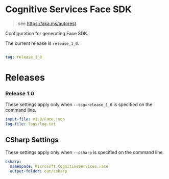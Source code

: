 # Cognitive Services Face SDK

> see https://aka.ms/autorest

Configuration for generating Face SDK.

The current release is `release_1_0`.

``` yaml

tag: release_1_0
```
# Releases

### Release 1.0
These settings apply only when `--tag=release_1_0` is specified on the command line.

``` yaml $(tag) == 'release_1_0'
input-file: v1.0/Face.json
log-file: logs/log.txt
```

## CSharp Settings
These settings apply only when `--csharp` is specified on the command line.
``` yaml $(csharp) 
csharp: 
  namespace: Microsoft.CognitiveServices.Face
  output-folder: out/csharp
```

